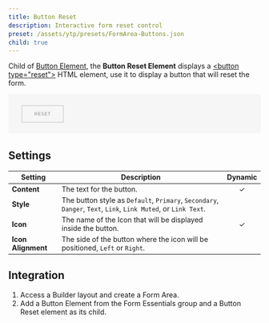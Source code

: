 ```yaml
---
title: Button Reset
description: Interactive form reset control
preset: /assets/ytp/presets/FormArea-Buttons.json
child: true
---
```


<!--@include: ./parts/intro.md-->

Child of [Button Element](../button), the **Button Reset Element** displays a [\<button type="reset"\>](https://developer.mozilla.org/en-US/docs/Web/HTML/Element/input/reset) HTML element, use it to display a button that will reset the form.

![Button Reset Element](./assets/button-reset.webp)

## Settings

| Setting | Description | Dynamic |
| ------- | ----------- | :-----: |
| **Content** | The text for the button. | &#x2713; |
| **Style** | The button style as `Default`, `Primary`, `Secondary`, `Danger`, `Text`, `Link`, `Link Muted`, or `Link Text`. |
| **Icon** | The name of the Icon that will be displayed inside the button. | &#x2713; |
| **Icon Alignment** | The side of the button where the icon will be positioned, `Left` or `Right`. |

## Integration

1. Access a Builder layout and create a Form Area.
1. Add a Button Element from the Form Essentials group and a Button Reset element as its child.

